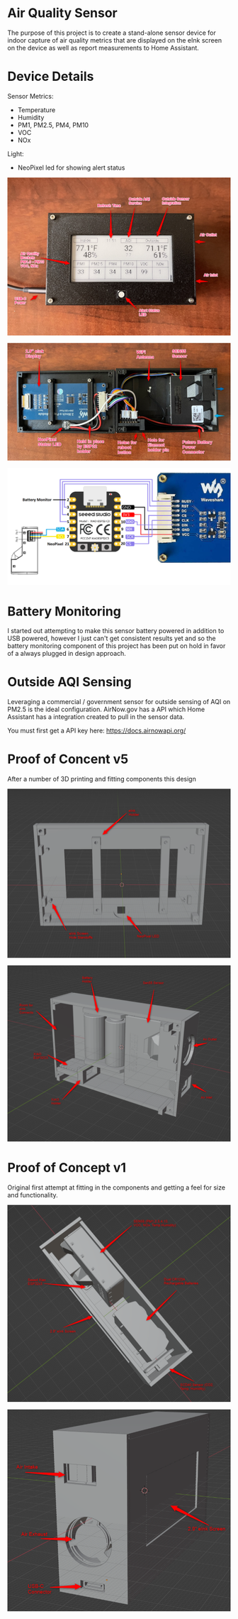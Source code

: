 # Air Quality Sensor

The purpose of this project is to create a stand-alone sensor device for indoor capture of air quality metrics that are displayed on the eInk screen on the device as well as report measurements to Home Assistant.

# Device Details

Sensor Metrics:
- Temperature
- Humidity
- PM1, PM2.5, PM4, PM10
- VOC
- NOx

Light:
- NeoPixel led for showing alert status

![device_front](attachments/device_front.png)

![device_inside](attachments/device_inside.png)

![device_wiring](attachments/device_wiring.png)

# Battery Monitoring

I started out attempting to make this sensor battery powered in addition to USB powered, however I just can't get consistent results yet and so the battery monitoring component of this project has been put on hold in favor of a always plugged in design approach.

# Outside AQI Sensing

Leveraging a commercial / government sensor for outside sensing of AQI on PM2.5 is the ideal configuration.  AirNow.gov has a API which Home Assistant has a integration created to pull in the sensor data.

You must first get a API key here:
https://docs.airnowapi.org/

# Proof of Concent v5

After a number of 3D printing and fitting components this design 

![poc_v5_front](attachments/poc_v5_front_cover.png)

![poc_v5_back](attachments/poc_v5_back_cover.png)

# Proof of Concept v1

Original first attempt at fitting in the components and getting a feel for size and functionality.

![poc_v1_top](attachments/poc_v1_top.png)

![poc_v1_side](attachments/poc_v1_side.png)
